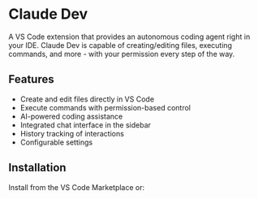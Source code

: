 # Claude Dev

A VS Code extension that provides an autonomous coding agent right in your IDE. Claude Dev is capable of creating/editing files, executing commands, and more - with your permission every step of the way.

## Features

- Create and edit files directly in VS Code
- Execute commands with permission-based control
- AI-powered coding assistance
- Integrated chat interface in the sidebar
- History tracking of interactions
- Configurable settings

## Installation

Install from the VS Code Marketplace or:



